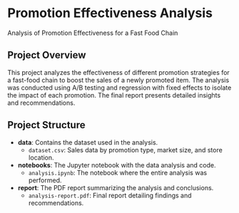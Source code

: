 # Promotion Effectiveness Analysis
Analysis of Promotion Effectiveness for a Fast Food Chain

## Project Overview
This project analyzes the effectiveness of different promotion strategies for a fast-food chain to boost the sales of a newly promoted item. The analysis was conducted using A/B testing and regression with fixed effects to isolate the impact of each promotion. The final report presents detailed insights and recommendations.

## Project Structure
- **data**: Contains the dataset used in the analysis.
  - `dataset.csv`: Sales data by promotion type, market size, and store location.
- **notebooks**: The Jupyter notebook with the data analysis and code.
  - `analysis.ipynb`: The notebook where the entire analysis was performed.
- **report**: The PDF report summarizing the analysis and conclusions.
  - `analysis-report.pdf`: Final report detailing findings and recommendations.
